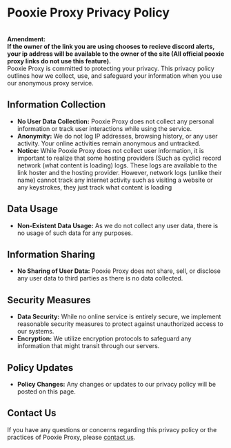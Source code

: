 # Pooxie Proxy Privacy Policy
<br>**Amendment:<br>If the owner of the link you are using chooses to recieve discord alerts, your ip address will be available to the owner of the site (All official pooxie proxy links do not use this feature).**<br>
Pooxie Proxy is committed to protecting your privacy. This privacy policy outlines how we collect, use, and safeguard your information when you use our anonymous proxy service.

## Information Collection

- **No User Data Collection:** Pooxie Proxy does not collect any personal information or track user interactions while using the service.
- **Anonymity:** We do not log IP addresses, browsing history, or any user activity. Your online activities remain anonymous and untracked.
- **Notice:** While Pooxie Proxy does not collect user information, it is important to realize that some hosting providers (Such as cyclic) record network (what content is loading) logs. These logs are available to the link hoster and the hosting provider. However, network logs (unlike their name) cannot track any internet activity such as visiting a website or any keystrokes, they just track what content is loading

## Data Usage

- **Non-Existent Data Usage:** As we do not collect any user data, there is no usage of such data for any purposes.

## Information Sharing

- **No Sharing of User Data:** Pooxie Proxy does not share, sell, or disclose any user data to third parties as there is no data collected.

## Security Measures

- **Data Security:** While no online service is entirely secure, we implement reasonable security measures to protect against unauthorized access to our systems.
- **Encryption:** We utilize encryption protocols to safeguard any information that might transit through our servers.

## Policy Updates

- **Policy Changes:** Any changes or updates to our privacy policy will be posted on this page.

## Contact Us

If you have any questions or concerns regarding this privacy policy or the practices of Pooxie Proxy, please [contact us](mailto:school.poodleschool@gmail.com).
